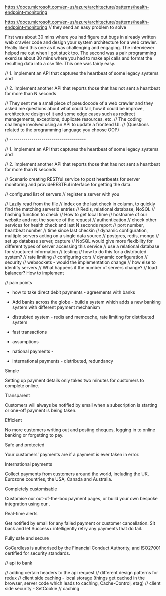 https://docs.microsoft.com/en-us/azure/architecture/patterns/health-endpoint-monitoring

https://docs.microsoft.com/en-us/azure/architecture/patterns/health-endpoint-monitoring
// they send an easy problem to solve

First was about 30 mins where you had figure out bugs in already written web crawler code and design your system architecture for a web crawler. Really liked this one as it was challenging and engaging. The interviewer helped me out when I got stuck too. The second was a pair programming exercise about 30 mins where you had to make api calls and format the resulting data into a csv file. This one was fairly easy.

// 1. implement an API that captures the heartbeat of some legacy systems and

// 2. implement another API that reports those that has not sent a heartbeat for more than N seconds

// They sent me a small piece of pseudocode of a web crawler and they asked me questions about what could fail, how it could be improve, architecture design of it and some edge cases such as redirect managements, exceptions, duplicate resources, etc.
// The coding challenge involved using an API to update a frontend UI.
// (Questions related to the programming language you choose OOP)

<!-- redirect managements, exceptions, duplicate resources, etc. -->

// --------------------------------------

// 1. implement an API that captures the heartbeat of some legacy systems and

// 2. implement another API that reports those that has not sent a heartbeat for more than N seconds

// Scenario creating RESTful service to post heartbeats for server monitoring and provideRESTFul interface for getting the data.

// configured list of servers
// register a server with you

<!-- // CORS -->
<!-- // ip address and port? -->
<!-- // backoff algorithm to stop health check calls? -->
<!-- // multiple instances writing to the file -->
<!-- // which server is contacting, hostname
// distributed systems -->

// Lazily read from the file
// index on the last check in column, to quickly find the matching serverId entries
// Redis, relational database, NoSQL
// hashing function to check
// How to get local time
// hostname of our website and not the source of the request
// authentication
// check other services for health check and last N seconds report
// port number, heartbeat number
// time since last checkin
// dynamic configuration, multiple servers acting on a single data source
// postgres, redis, mongo
// set up database server, capture
// NoSQL would give more flexibility for different types of server accessing this service
// use a relational database for structured information
// testing
// how to do this for a distributed system?
// rate limiting
// configuring cors
// dynamic configuration
// security
// websockets - would the implementation change
// how else to identify servers
// What happens if the number of servers change?
// load balancer? How to implement

// pain points

- how to take direct debit payments - agreements with banks
- Add banks across the globe - build a system which adds a new banking system with different payment mechanism

- distrubted system - redis and memcache, rate limiting for distributed system
- fast transactions
- assumptions

- national payments -
- international payments - distributed, redundancy

Simple

Setting up payment details only takes two minutes for customers to complete online.

Transparent

Customers will always be notified by email when a subscription is starting or one-off payment is being taken.

Efficient

No more customers writing out and posting cheques, logging in to online banking or forgetting to pay.

Safe and protected

Your customers’ payments are if a payment is ever taken in error.

International payments

Collect payments from customers around the world, including the UK, Eurozone countries, the USA, Canada and Australia.

Completely customisable

Customise our out-of-the-box payment pages, or build your own bespoke integration using our .

Real-time alerts

Get notified by email for any failed payment or customer cancellation. Sit back and let Success+ intelligently retry any payments that do fail.

Fully safe and secure

GoCardless is authorised by the Financial Conduct Authority, and ISO27001 certified for security standards.

// api to bank

// adding certain headers to the api request
// different design patterns for redux
// client side caching - local storage (things get cached in the browser, server code which leads to caching, Cache-Control, etag)
// client side security - SetCookie
// caching

<!-- // Very important for auth
// Set-Cookie:

//
// Cache-Control:

import express from 'express';

const app = express()
app.get('/cache', (req, res) => {
  res.append('Cache-Control', 'max-age=4892983').send('blah')
}); -->
